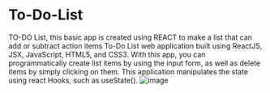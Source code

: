 # To-Do-List
TO-DO List, this basic app is created using REACT to make a list that can add or subtract action items
To-Do List web application built using ReactJS, JSX, JavaScript, HTML5, and CSS3. With this app, you can programmatically create list items by using the input form, as well as delete items by simply clicking on them. This application manipulates the state using react Hooks, such as useState().
![image](https://user-images.githubusercontent.com/89057457/145298889-61554696-d324-4d0b-be5a-abbcaded9a2a.png)
